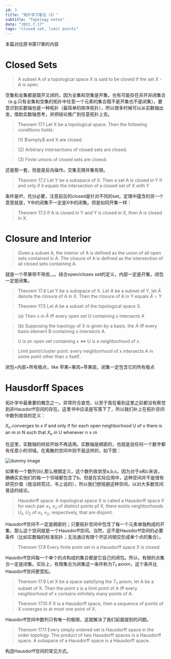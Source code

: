 ```yaml
---
id: 3
title: "拓扑学习笔记（3）"
subtitle: "Topology notes"
date: "2021.7.17"
tags: "closed set, limit points"
---
```


本篇对应原书第17章的内容

# Closed Sets
> A subset A of a topological space X is said to be closed if the set X - A is open.

空集和全集都是既开又闭的，因为全集和空集是开集。也有可能存在非开非闭集合（e.g.只有全集和空集的拓扑中任意一个元素的集合既不是开集也不是闭集）。要意识到实数轴也是一种拓扑（最简单的排序拓扑），所以很多时候可以从实数轴出发，借助实数轴思考，并把结论推广到任意拓扑上去。

> Theorem 17.1 Let X be a topological space. Then the following conditions holds:

> (1) $`\empty`$ and X are closed.

> (2) Arbitrary intersections of closed sets are closed.

> (3) Finite unions of closed sets are cloesd.

还是那一套，但是是反向操作。交集无限并集有限。

> Theorem 17.2 Let Y be a subspace of X. Then a set A is closed in Y if and only if it equals the intersection of a closed set of X with Y

条件是iff，充分必要，注意前后的closed是针对不同的set。定理中蕴含的另一个意思就是，Y中的闭集不一定是X中的闭集。但是如同开集一样：

> Theorem 17.3 If A is closed in Y and Y is closed in X, then A is closed in X.

# Closure and Interior

> Given a subset A, the interior of A is defined as the union of all open sets contained in A. The closure of A is defined as the intersection of all closed sets containing A.

就是一个苹果带不带皮。。。结合open/closes set的定义，内部一定是开集，闭包一定是闭集。

> Theorem 17.4 Let Y be a subspace of X. Let A be a subset of Y, let $`\bar A`$ denote the closure of A in X. Then the closure of A in Y equals $`\bar A`$ $`\cap`$ Y

> Theorem 17.5 Let A be a subset of the topological space X. 

> (a) Then x $`in`$ $`\bar A`$ iff every open set U containing x intersects A

> (b) Supposing the topology of X is given by a basis, the $`\bar A`$ iff every basis element B containing x intersects A.

> U is an open set containing x <=> U is a neighborhood of x.

> Limit point/cluster point: every neighborhood of x intersects A in some point other than x itself.

闭包=内部+所有极点，like 苹果=果肉+苹果皮。闭集一定包含它的所有极点

# Hausdorff Spaces

拓扑学中最重要的概念之一。异常符合直觉，以至于我在看到这里之前都没有察觉到非Hausdorff空间的存在。这里书中应该是写落下了，所以我们补上在拓扑空间中数列收敛的定义：

$`X_n`$ converges to x if and only if for each open neighborhood U of x there is an m $`in`$ N such that $`X_n`$ $`in`$ U whenever n $`\geq`$ m

在这里，实数轴的经验开始不再适用。实数轴是稠密的，也就是说任何一个数字都有任意小的邻域。在离散的空间中则不是这样的，如下图：

![dummy image](../../static/img2.png)

如果有一个数列{b},那么根据定义，这个数列收敛至a,b,c。因为对于a和c来说，确确实实他们的每一个邻域都包含了b。但是在实际应用中，这种空间并不是很有研究价值（我没研究过，书上说的），所以我们想规避这种空间，以对大多数空间普适的结论。

> Hausdorff space: A topological space X is called a Hausdorff space if for each pair $`x_1`$, $`x_2`$ of distinct points pf X, there exists neighborhoods $`U_1`$, $`U_2`$ of $`x_1`$, $`x_2`$, respectively, that are disjoint.

Hausdorff空间不一定是稠密的；只要拓扑空间中包含了每一个元素单独构成的开集，那么这个空间就是一个Hausdorff空间。当然，这不是Hausdorff空间的必要条件（比如实数轴的标准拓扑；无法通过有限个开区间相交形成单个点的集合）。

> Thereom 17.8 Every finite point set in a Hausdorff space X is closed

Hausdorff空间每一个单个的点构成的集合都是它自己的闭包。所以，有限的点集合一定是闭集。实际上，有限集合为闭集这一条件称为$`T_1`$ axiom，这个条件比Hausdorff空间更宽松。

> Thereom 17.9 Let X be a space satisfying the $`T_1`$ axiom; let A be a subset of X. Then the point x is a limit point of A iff every neighborhood of x contains infinitely many points of A.

> Thereom 17.10 If X is a Hausdorff space, then a sequence of points of X conerges to at most one point of X.

Hausdorff空间中数列只有唯一的极限，这就解决了我们前面提到的问题。

> Thereom 17.11 Every simply ordered set is Hausdorff space in the order topology. The product of two Hausdorff spaces is a Hausdorff space. A subspace of a Hausdorff space is a Hausdorff space.

构造Hausdorff空间的常见方式。